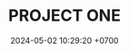---
layout: teamCard
permalink: /team/:title.html
categories: LA2024JN
maincover: /assets/logos/BDLF.png
puntosLJMAYO24:
date: 2024-05-02 10:29:20 +0700
title: PROJECT ONE
tag: johto042024
color: black
puntosLJ202404: 12
grupo: sur
background: '#F16C38'
cover: /assets/ver.png
team: PROJECT ONE
ID: P1
status: <i class="fa-solid fa-check"></i>
pj: 
pt1: 
pt2: 
pt3: 
pt4: 
pt5: 
pt6: 
pt7: 
pt8: 
pt9: 
pt10: 
pt11: 
#PARTIDO 1
j1: RONDA 1
p1: GOLD V
pp1: P1
r1: 
bg1: rock
rr1: 
#PARTIDO 2
j2: RONDA 2
p2: HGSS
pp2: P1
bg2: rock
r2: 
rr2: 
#PARTIDO 3
j3: RONDA 3
p3: P1
pp3: RN
bg3: rock
r3: 
rr3:
#PARTIDO 4
j4: RONDA 4
p4: P1
pp4: TSF
bg4: rock
r4: 
rr4:
#PARTIDO 5
j5: RONDA 5
p5: BNT
pp5: P1
bg5: rock
r5: 
rr5:
#PARTIDO 6
j6: RONDA 6
p6: GOD O
pp6: P1
bg6: rock
r6: 
rr6: 
#PARTIDO 7
j7: RONDA 7
p7:  GOLD S
pp7: P1
bg7: rock
r7: 
rr7:
#PARTIDO 8
j8: RONDA 8
p8:  HGHG
pp8: P1
bg8: rock
rr8: 
r8: 
#PARTIDO 9
j9: RONDA 9
p9:  P1
pp9: SSI
bg9: rock
r9: 
rr9: 
#PARTIDO 10
j10: RONDA 10
p10: IL
pp10: P1
bg10: rock
r10: 
rr10:
#PARTIDO 11
j11: RONDA 11
p11: GOD G
pp11: P1
bg11: rock
r11: 
rr11:
stream: <i class="fa-brands fa-twitch text-white"></i>
---